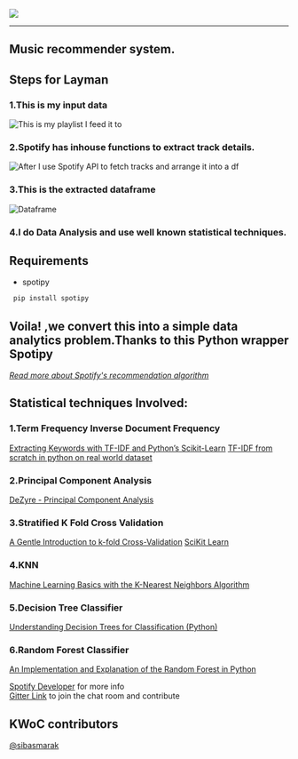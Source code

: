 ![](https://ucalyptus.github.io/Spotify-Recommendation-Engine/spotify.gif)

***
## Music recommender system.
## Steps for Layman
### 1.This is my input data
![This is my playlist I feed it to ](images/playlist_screenshot.png)
### 2.Spotify has inhouse functions to  extract track details.
![After I use Spotify API to fetch tracks and arrange it into a df ](https://developer.spotify.com/assets/WebAPI_intro.png)
### 3.This is the extracted dataframe
![Dataframe](images/dataframe_screenshot.png)
### 4.I do Data Analysis and use well known statistical techniques.

## Requirements
* spotipy
```bash
 pip install spotipy
```
## Voila! ,we convert this into a simple data analytics problem.Thanks to this Python wrapper Spotipy


*[Read more about Spotify's recommendation algorithm](Implicit-Matrix-Factorization.md)*

## Statistical techniques Involved:
### 1.Term Frequency Inverse Document Frequency
[Extracting Keywords with TF-IDF and Python’s Scikit-Learn](https://kavita-ganesan.com/extracting-keywords-from-text-tfidf/#.XeUx9ugzbcc) 
[TF-IDF from scratch in python on real world dataset](https://towardsdatascience.com/tf-idf-for-document-ranking-from-scratch-in-python-on-real-world-dataset-796d339a4089)

### 2.Principal Component Analysis
[DeZyre - Principal Component Analysis](https://www.dezyre.com/data-science-in-python-tutorial/principal-component-analysis-tutorial#:~:targetText=Principal%20Component%20Analysis%20Tutorial,-As%20you%20get&targetText=The%20main%20idea%20of%20principal,up%20to%20the%20maximum%20extent.)

### 3.Stratified K Fold Cross Validation
[A Gentle Introduction to k-fold Cross-Validation](https://machinelearningmastery.com/k-fold-cross-validation/) 
[SciKit Learn](https://scikit-learn.org/stable/modules/generated/sklearn.model_selection.StratifiedKFold.html)

### 4.KNN
[Machine Learning Basics with the K-Nearest Neighbors Algorithm](https://towardsdatascience.com/machine-learning-basics-with-the-k-nearest-neighbors-algorithm-6a6e71d01761)

### 5.Decision Tree Classifier
[Understanding Decision Trees for Classification (Python)](https://towardsdatascience.com/understanding-decision-trees-for-classification-python-9663d683c952)

### 6.Random Forest Classifier
[An Implementation and Explanation of the Random Forest in Python](https://towardsdatascience.com/an-implementation-and-explanation-of-the-random-forest-in-python-77bf308a9b76) 

[Spotify Developer](https://beta.developer.spotify.com/documentation/web-api/) for more info  
[Gitter Link](https://gitter.im/Spotify-Recommendation-Engine/community) to join the chat room and contribute

## KWoC contributors
[@sibasmarak](http://github.com/sibasmarak)
